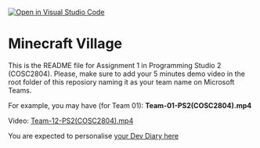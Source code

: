 [![Open in Visual Studio Code](https://classroom.github.com/assets/open-in-vscode-f059dc9a6f8d3a56e377f745f24479a46679e63a5d9fe6f495e02850cd0d8118.svg)](https://classroom.github.com/online_ide?assignment_repo_id=448908&assignment_repo_type=GroupAssignmentRepo)
# Minecraft Village
This is the README file for Assignment 1 in Programming Studio 2 (COSC2804).
Please, make sure to add your 5 minutes demo video in the root folder of this reposiory naming it as your team name on Microsoft Teams.

For example, you may have (for Team 01): **Team-01-PS2(COSC2804).mp4**

Video: [Team-12-PS2(COSC2804).mp4](https://rmiteduau-my.sharepoint.com/:v:/g/personal/s3905838_student_rmit_edu_au/EQXjUWN1ZjJMqFF8nRfcN_gBPnYIH3YG6KVIQuNDyH71gQ?e=U3tApN)

You are expected to personalise [your Dev Diary here](DEVDIARY.md)
